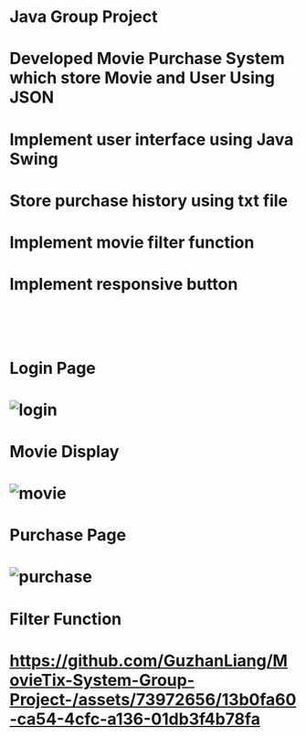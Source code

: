 # Java Group Project

<h1>Developed Movie Purchase System which store Movie and User Using JSON <h1>
<h1>Implement user interface using Java Swing<h1>
<h1>Store purchase history using txt file<h1>
<h1>Implement movie filter function<h1>
<h1>Implement responsive button<h1><br />

<h1>Login Page<h1>
  
  
![login](https://github.com/GuzhanLiang/MovieTix-System-Group-Project-/assets/73972656/1b04b94b-a30e-4c02-8c02-9ce8acecd3aa)
 
<h1>Movie Display<h1>

![movie](https://github.com/GuzhanLiang/MovieTix-System-Group-Project-/assets/73972656/1a9fc438-2c19-4ee8-84fb-8715972a7407)
  
 <h1>Purchase Page<h1>

![purchase](https://github.com/GuzhanLiang/MovieTix-System-Group-Project-/assets/73972656/fb2a1e20-5206-4ffb-a78a-5f43c224fb40)
   
<h1> Filter Function<h1>




https://github.com/GuzhanLiang/MovieTix-System-Group-Project-/assets/73972656/13b0fa60-ca54-4cfc-a136-01db3f4b78fa

